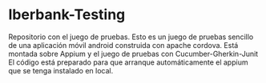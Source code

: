 # Iberbank-Testing
Repositorio con el juego de pruebas.
Esto es un juego de pruebas sencillo de una aplicación móvil android construida con apache cordova.
Está montada sobre Appium y el juego de pruebas con Cucumber-Gherkin-Junit
El código está preparado para que arranque automáticamente el appium que se tenga instalado en local.
